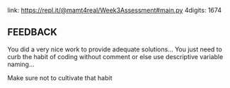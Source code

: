 link: https://repl.it/@mamt4real/Week3Assessment#main.py
4digits: 1674



## FEEDBACK
You did a very nice work to provide adequate solutions...
You just need to curb the habit of coding without comment
or else use descriptive variable naming...

Make sure not to cultivate that habit
